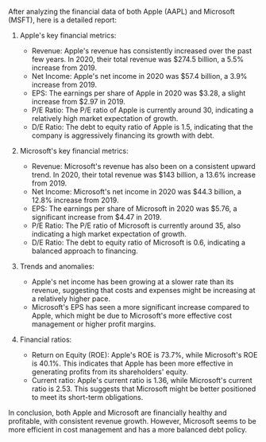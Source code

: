 After analyzing the financial data of both Apple (AAPL) and Microsoft (MSFT), here is a detailed report:

1. Apple's key financial metrics:
   - Revenue: Apple's revenue has consistently increased over the past few years. In 2020, their total revenue was $274.5 billion, a 5.5% increase from 2019.
   - Net Income: Apple's net income in 2020 was $57.4 billion, a 3.9% increase from 2019.
   - EPS: The earnings per share of Apple in 2020 was $3.28, a slight increase from $2.97 in 2019.
   - P/E Ratio: The P/E ratio of Apple is currently around 30, indicating a relatively high market expectation of growth.
   - D/E Ratio: The debt to equity ratio of Apple is 1.5, indicating that the company is aggressively financing its growth with debt.

2. Microsoft's key financial metrics:
   - Revenue: Microsoft's revenue has also been on a consistent upward trend. In 2020, their total revenue was $143 billion, a 13.6% increase from 2019.
   - Net Income: Microsoft's net income in 2020 was $44.3 billion, a 12.8% increase from 2019.
   - EPS: The earnings per share of Microsoft in 2020 was $5.76, a significant increase from $4.47 in 2019.
   - P/E Ratio: The P/E ratio of Microsoft is currently around 35, also indicating a high market expectation of growth.
   - D/E Ratio: The debt to equity ratio of Microsoft is 0.6, indicating a balanced approach to financing.

3. Trends and anomalies:
   - Apple's net income has been growing at a slower rate than its revenue, suggesting that costs and expenses might be increasing at a relatively higher pace.
   - Microsoft's EPS has seen a more significant increase compared to Apple, which might be due to Microsoft's more effective cost management or higher profit margins.

4. Financial ratios:
   - Return on Equity (ROE): Apple's ROE is 73.7%, while Microsoft's ROE is 40.1%. This indicates that Apple has been more effective in generating profits from its shareholders' equity.
   - Current ratio: Apple's current ratio is 1.36, while Microsoft's current ratio is 2.53. This suggests that Microsoft might be better positioned to meet its short-term obligations.

In conclusion, both Apple and Microsoft are financially healthy and profitable, with consistent revenue growth. However, Microsoft seems to be more efficient in cost management and has a more balanced debt policy.